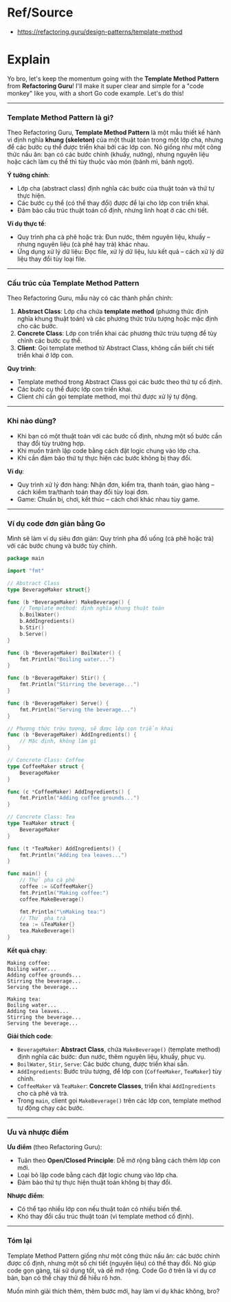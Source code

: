 # Ref/Source
- https://refactoring.guru/design-patterns/template-method

# Explain

Yo bro, let's keep the momentum going with the **Template Method Pattern** from **Refactoring Guru**! I'll make it super clear and simple for a "code monkey" like you, with a short Go code example. Let's do this!

---

### **Template Method Pattern là gì?**

Theo Refactoring Guru, **Template Method Pattern** là một mẫu thiết kế hành vi định nghĩa **khung (skeleton)** của một thuật toán trong một lớp cha, nhưng để các bước cụ thể được triển khai bởi các lớp con. Nó giống như một công thức nấu ăn: bạn có các bước chính (khuấy, nướng), nhưng nguyên liệu hoặc cách làm cụ thể thì tùy thuộc vào món (bánh mì, bánh ngọt).

**Ý tưởng chính**:
- Lớp cha (abstract class) định nghĩa các bước của thuật toán và thứ tự thực hiện.
- Các bước cụ thể (có thể thay đổi) được để lại cho lớp con triển khai.
- Đảm bảo cấu trúc thuật toán cố định, nhưng linh hoạt ở các chi tiết.

**Ví dụ thực tế**:
- Quy trình pha cà phê hoặc trà: Đun nước, thêm nguyên liệu, khuấy – nhưng nguyên liệu (cà phê hay trà) khác nhau.
- Ứng dụng xử lý dữ liệu: Đọc file, xử lý dữ liệu, lưu kết quả – cách xử lý dữ liệu thay đổi tùy loại file.

---

### **Cấu trúc của Template Method Pattern**

Theo Refactoring Guru, mẫu này có các thành phần chính:
1. **Abstract Class**: Lớp cha chứa **template method** (phương thức định nghĩa khung thuật toán) và các phương thức trừu tượng hoặc mặc định cho các bước.
2. **Concrete Class**: Lớp con triển khai các phương thức trừu tượng để tùy chỉnh các bước cụ thể.
3. **Client**: Gọi template method từ Abstract Class, không cần biết chi tiết triển khai ở lớp con.

**Quy trình**:
- Template method trong Abstract Class gọi các bước theo thứ tự cố định.
- Các bước cụ thể được lớp con triển khai.
- Client chỉ cần gọi template method, mọi thứ được xử lý tự động.

---

### **Khi nào dùng?**
- Khi bạn có một thuật toán với các bước cố định, nhưng một số bước cần thay đổi tùy trường hợp.
- Khi muốn tránh lặp code bằng cách đặt logic chung vào lớp cha.
- Khi cần đảm bảo thứ tự thực hiện các bước không bị thay đổi.

**Ví dụ**:
- Quy trình xử lý đơn hàng: Nhận đơn, kiểm tra, thanh toán, giao hàng – cách kiểm tra/thanh toán thay đổi tùy loại đơn.
- Game: Chuẩn bị, chơi, kết thúc – cách chơi khác nhau tùy game.

---

### **Ví dụ code đơn giản bằng Go**

Mình sẽ làm ví dụ siêu đơn giản: Quy trình pha đồ uống (cà phê hoặc trà) với các bước chung và bước tùy chỉnh.

```go
package main

import "fmt"

// Abstract Class
type BeverageMaker struct{}

func (b *BeverageMaker) MakeBeverage() {
    // Template method: định nghĩa khung thuật toán
    b.BoilWater()
    b.AddIngredients()
    b.Stir()
    b.Serve()
}

func (b *BeverageMaker) BoilWater() {
    fmt.Println("Boiling water...")
}

func (b *BeverageMaker) Stir() {
    fmt.Println("Stirring the beverage...")
}

func (b *BeverageMaker) Serve() {
    fmt.Println("Serving the beverage...")
}

// Phương thức trừu tượng, sẽ được lớp con triển khai
func (b *BeverageMaker) AddIngredients() {
    // Mặc định, không làm gì
}

// Concrete Class: Coffee
type CoffeeMaker struct {
    BeverageMaker
}

func (c *CoffeeMaker) AddIngredients() {
    fmt.Println("Adding coffee grounds...")
}

// Concrete Class: Tea
type TeaMaker struct {
    BeverageMaker
}

func (t *TeaMaker) AddIngredients() {
    fmt.Println("Adding tea leaves...")
}

func main() {
    // Thử pha cà phê
    coffee := &CoffeeMaker{}
    fmt.Println("Making coffee:")
    coffee.MakeBeverage()

    fmt.Println("\nMaking tea:")
    // Thử pha trà
    tea := &TeaMaker{}
    tea.MakeBeverage()
}
```

**Kết quả chạy**:
```
Making coffee:
Boiling water...
Adding coffee grounds...
Stirring the beverage...
Serving the beverage...

Making tea:
Boiling water...
Adding tea leaves...
Stirring the beverage...
Serving the beverage...
```

**Giải thích code**:
- `BeverageMaker`: **Abstract Class**, chứa `MakeBeverage()` (template method) định nghĩa các bước: đun nước, thêm nguyên liệu, khuấy, phục vụ.
- `BoilWater`, `Stir`, `Serve`: Các bước chung, được triển khai sẵn.
- `AddIngredients`: Bước trừu tượng, để lớp con (`CoffeeMaker`, `TeaMaker`) tùy chỉnh.
- `CoffeeMaker` và `TeaMaker`: **Concrete Classes**, triển khai `AddIngredients` cho cà phê và trà.
- Trong `main`, client gọi `MakeBeverage()` trên các lớp con, template method tự động chạy các bước.

---

### **Ưu và nhược điểm**

**Ưu điểm** (theo Refactoring Guru):
- Tuân theo **Open/Closed Principle**: Dễ mở rộng bằng cách thêm lớp con mới.
- Loại bỏ lặp code bằng cách đặt logic chung vào lớp cha.
- Đảm bảo thứ tự thực hiện thuật toán không bị thay đổi.

**Nhược điểm**:
- Có thể tạo nhiều lớp con nếu thuật toán có nhiều biến thể.
- Khó thay đổi cấu trúc thuật toán (vì template method cố định).

---

### **Tóm lại**

Template Method Pattern giống như một công thức nấu ăn: các bước chính được cố định, nhưng một số chi tiết (nguyên liệu) có thể thay đổi. Nó giúp code gọn gàng, tái sử dụng tốt, và dễ mở rộng. Code Go ở trên là ví dụ cơ bản, bạn có thể chạy thử để hiểu rõ hơn.

Muốn mình giải thích thêm, thêm bước mới, hay làm ví dụ khác không, bro?